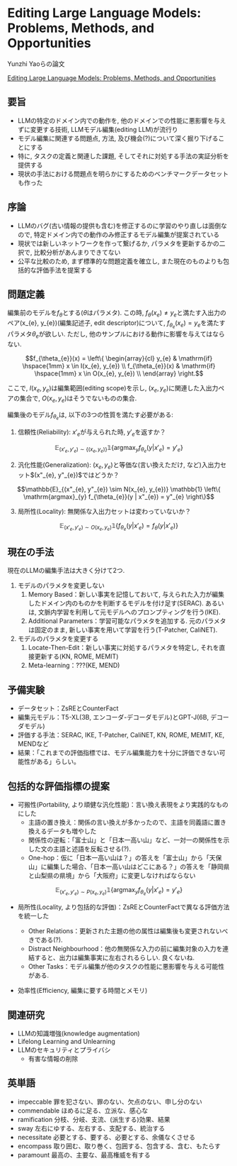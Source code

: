 # Editing Large Language Models: Problems, Methods, and Opportunities

Yunzhi Yaoらの論文

[Editing Large Language Models: Problems, Methods, and Opportunities](https://arxiv.org/abs/2305.13172 "arxiv")

## 要旨

- LLMの特定のドメイン内での動作を, 他のドメインでの性能に悪影響を与えずに変更する技術, LLMモデル編集(editing LLM)が流行り
- モデル編集に関連する問題点, 方法, 及び機会(?)について深く掘り下げることにする
- 特に, タスクの定義と関連した課題, そしてそれに対処する手法の実証分析を提供する
- 現状の手法における問題点を明らかにするためのベンチマークデータセットも作った

## 序論

- LLMのバグ(古い情報の提供も含む)を修正するのに学習のやり直しは面倒なので, 特定ドメイン内での動作のみ修正するモデル編集が提案されている
- 現状では新しいネットワークを作って繋げるか, パラメタを更新するかの二択で, 比較分析があんまりできてない
- 公平な比較のため, まず標準的な問題定義を確立し, また現在のものよりも包括的な評価手法を提案する

## 問題定義

編集前のモデルを$f_{\theta}$とする($\theta$はパラメタ). この時, $f_{\theta}(x_{e}) \neq y_{e}$と満たす入出力のペア(x_{e}, y_{e})(編集記述子, edit descriptor)について, $f_{\theta_{e}}(x_{e}) = y_{e}$を満たすパラメタ$\theta_{e}$が欲しい. ただし, 他のサンプルにおける動作に影響を与えてはならない.

$$f_{\theta_{e}}(x) = \left\{
    \begin{array}{cl}
    y_{e} & \mathrm{if} \hspace{1mm} x \in I(x_{e}, y_{e}) \\
    f_{\theta_{e}}(x) & \mathrm{if} \hspace{1mm} x \in O(x_{e}, y_{e}) \\
    \end{array}
\right.$$

ここで, $I(x_{e}, y_{e})$は編集範囲(editing scope)を示し, $(x_{e}, y_{e})$に関連した入出力ペアの集合で, $O(x_{e}, y_{e})$はそうでないものの集合. 

編集後のモデル$f_{\theta_{e}}$は, 以下の3つの性質を満たす必要がある:

1. 信頼性(Reliability): $x'_{e}$が与えられた時, $y'_{e}$を返すか？

$$\mathbb{E}_{(x'_{e}, y'_{e}) \sim \{(x_{e}, y_{e})\}} \mathbb{1} \left\{ \mathrm{argmax}_{y} f_{\theta_{e}}(y | x'_{e}) = y'_{e} \right\}$$

2. 汎化性能(Generalization): $(x_{e}, y_{e})$と等価な(言い換えただけ, など)入出力セット$(x"_{e}, y"_{e})$ではどうか？

$$\mathbb{E}_{(x"_{e}, y"_{e}) \sim N(x_{e}, y_{e})} \mathbb{1} \left\{ \mathrm{argmax}_{y} f_{\theta_{e}}(y | x"_{e}) = y"_{e} \right\}$$

3. 局所性(Locality):  無関係な入出力セットは変わっていないか？

$$\mathbb{E}_{(x'_{e}, y'_{e}) \sim O(x_{e}, y_{e})} \mathbb{1} \left\{ f_{\theta_{e}}(y | x'_{e}) = f_{\theta}(y | x'_{e}) \right\}$$

## 現在の手法

現在のLLMの編集手法は大きく分けて2つ.

1. モデルのパラメタを変更しない
    1. Memory Based：新しい事実を記憶しておいて, 与えられた入力が編集したドメイン内のものかを判断するモデルを付け足す(SERAC). あるいは, 文脈内学習を利用して元モデルへのプロンプティングを行う(IKE).
    2. Additional Parameters：学習可能なパラメタを追加する. 元のパラメタは固定のまま, 新しい事実を用いて学習を行う(T-Patcher, CaliNET).
2. モデルのパラメタを変更する
    1. Locate-Then-Edit：新しい事実に対処するパラメタを特定し, それを直接更新する(KN, ROME, MEMIT)
    2. Meta-learning：???(KE, MEND)

## 予備実験

- データセット：ZsREとCounterFact
- 編集元モデル：T5-XL(3B, エンコーダ-デコーダモデル)とGPT-J(6B, デコーダモデル)
- 評価する手法：SERAC, IKE, T-Patcher, CaliNET, KN, ROME, MEMIT, KE, MENDなど
- 結果：「これまでの評価指標では、モデル編集能力を十分に評価できない可能性がある」らしい。

## 包括的な評価指標の提案

- 可搬性(Portability, より頑健な汎化性能)：言い換え表現をより実践的なものにした
  - 主語の置き換え：関係の言い換えが多かったので、主語を同義語に置き換えるデータも増やした
  - 関係性の逆転：「富士山」と「日本一高い山」など、一対一の関係性を示した文の主語と述語を反転させる(?).
  - One-hop：仮に「日本一高い山は？」の答えを「富士山」から「天保山」に編集した場合、「日本一高い山はどこにある？」の答えを「静岡県と山梨県の県境」から「大阪府」に変更しなければならない

$$\mathbb{E}_{(x'_{e}, y'_{e}) \sim P(x_{e}, y_{e})} \mathbb{1} \left\{ \mathrm{argmax}_{y} f_{\theta_{e}}(y | x'_{e}) = y'_{e} \right\}$$

- 局所性(Locality, より包括的な評価)：ZsREとCounterFactで異なる評価方法を統一した
  - Other Relations：更新された主題の他の属性は編集後も変更されないべきである(?).
  - Distract Neighbourhood：他の無関係な入力の前に編集対象の入力を連結すると、出力は編集事実に左右されるらしい. 良くないね.
  - Other Tasks：モデル編集が他のタスクの性能に悪影響を与える可能性がある.

- 効率性(Efficiency, 編集に要する時間とメモリ)

## 関連研究

- LLMの知識増強(knowledge augmentation)
- Lifelong Learning and Unlearning
- LLMのセキュリティとプライバシ
  - 有害な情報の削除

## 英単語

- impeccable 罪を犯さない、罪のない、欠点のない、申し分のない
- commendable ほめるに足る、立派な、感心な
- ramification 分枝、分岐、支流、(派生する)効果、結果
- sway 左右にゆする、左右する、支配する、統治する
- necessitate 必要とする、要する、必要とする、余儀なくさせる
- encompass 取り囲む、取り巻く、包囲する、包含する、含む、もたらす
- paramount 最高の、主要な、最高権威を有する
